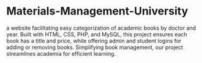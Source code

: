 # Materials-Management-University
a website facilitating easy categorization of academic books by doctor and year. Built with HTML, CSS, PHP, and MySQL, this project ensures each book has a title and price, while offering admin and student logins for adding or removing books. Simplifying book management, our project streamlines academia for efficient learning.
